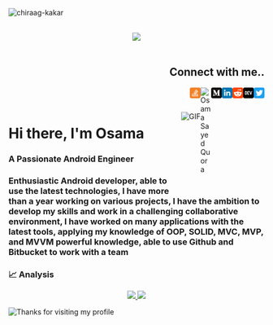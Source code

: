 
<p align="left"> <img src="https://komarev.com/ghpvc/?username=osamasayed151" alt="chiraag-kakar" /> </p>

<p align="center">
<br><img src="https://github.com/chiraag-kakar/chiraag-kakar/blob/master/hadder.gif" width="280px"><br><br>
</p>
<h2 align="right">Connect with me..</h2> 
  <a href="https://twitter.com/osamasayed585">
  <img align="right" alt="Osama Sayed Twitter" width="21px" src="https://raw.githubusercontent.com/edent/SuperTinyIcons/099dc12b59179d07d534069bc8551718f786d91a/images/svg/twitter.svg" />
</a>
<a href="https://dev.to/osamasayed151">
  <img align="right" alt="Osama Sayed DEV" width="21px" src="https://raw.githubusercontent.com/edent/SuperTinyIcons/099dc12b59179d07d534069bc8551718f786d91a/images/svg/dev_to.svg" />
</a>
<a href="#">
  <img align="right" alt="Osama Sayed Reddit" width="21px" src="https://raw.githubusercontent.com/edent/SuperTinyIcons/099dc12b59179d07d534069bc8551718f786d91a/images/svg/reddit.svg" />
</a>
<a href="https://www.linkedin.com/in/osama-sayed-b41966195/">
  <img align="right" alt="Vedant Jajoo Linkdin" width="21px" src="https://raw.githubusercontent.com/edent/SuperTinyIcons/099dc12b59179d07d534069bc8551718f786d91a/images/svg/linkedin.svg" />
</a>
<a href="https://medium.com/@osamasayed585">
<img align="right" alt="Osama Sayed Medium" width="21px" src="https://raw.githubusercontent.com/edent/SuperTinyIcons/099dc12b59179d07d534069bc8551718f786d91a/images/svg/medium.svg" />
</a>

<a href="https://www.quora.com/profile/Osama-Sayed-54">
<img align="right" alt="Osama Sayed Quora" width="21px" src="https://raw.githubusercontent.com/FortAwesome/Font-Awesome/1147d199a35293b391152ee85e2d30988439157f/svgs/brands/quora.svg" />
  
<a href="https://stackoverflow.com/users/10733439/osama-sayed">
<img align="right" alt="Osama Sayed stackOverFlow" width="21px"src="https://raw.githubusercontent.com/edent/SuperTinyIcons/099dc12b59179d07d534069bc8551718f786d91a/images/svg/stackoverflow.svg" />
</a>
</a><br/><br/>

 <p align="right">
<img align="right" alt="GIF" height="160px" src="https://media.giphy.com/media/du3J3cXyzhj75IOgvA/giphy.gif" />

  <h1 align="left">Hi there, I'm Osama 
  <h3> A Passionate Android Engineer
  
<h3 align="left"> Enthusiastic Android developer, able to use the latest technologies, I have more than a year working on various projects, I have the ambition to develop my skills and work in a challenging collaborative environment, I have worked on many applications with the latest tools, applying my  knowledge of OOP, SOLID, MVC, MVP, and MVVM powerful knowledge, able to use Github and Bitbucket to work with a team 
<br>

### &#x1f4c8; Analysis
  
<p align="center">
<a href="https://github.com/osamasayed151">
  <img height="180em" border-radius="40px" src="https://github-readme-stats.vercel.app/api?username=osamasayed585&show_icons=true&theme=light&hide_border=true&icon_color=fff" />
  <img height="180em" border-radius="40px" src="https://github-readme-stats.vercel.app/api/top-langs/?username=osamasayed585&langs_count=8&theme=light&hide_border=true&icon_color=fff" />
<!--   <img height="180em" border-radius="40px" src="https://github-readme-stackoverflow.vercel.app/?userID=10733439&&theme=dark&&layout=compact)](https://stackoverflow.com/users/10733439/omid-nikrah"/> -->
</a>
</p>

  
  
<img height="120" alt="Thanks for visiting my profile" width="100%" src="https://raw.githubusercontent.com/osamasayed151/osamasayed151/0b94eb7130519adfc2dc5117c7fc25e3f6a3eb4f/murqee.svg" />
